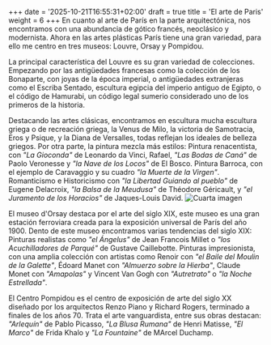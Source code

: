 +++
date = '2025-10-21T16:55:31+02:00'
draft = true
title = 'El arte de  Paris'
weight = 6
+++
En cuanto al arte de París en la parte arquitectónica, nos encontramos con una abundancia de gótico francés, neoclásico y modernista. Ahora en las artes plásticas París tiene una gran variedad, para ello me centro en tres museos: Louvre, Orsay y Pompidou.  

La principal característica del Louvre es su gran variedad de colecciones. Empezando por las antigüedades francesas como la colección de los Bonaparte, con joyas de la época imperial, o antigüedades extranjeras como el Escriba Sentado, escultura egipcia del imperio antiguo de Egipto, o el código de Hamurabi, un código legal sumerio considerado uno de los primeros de la historia. 

Destacando las artes clásicas, encontramos en escultura mucha escultura griega o de recreación griega, la Venus de Milo, la victoria de Samotracia, Eros y Psique, y la Diana de Versalles, todas reflejan los ideales de belleza griegos. Por otra parte, la pintura mezcla más estilos: Pintura renacentista, con *"La Gioconda"* de Leonardo da Vinci, Rafael, *"Las Bodas de Caná"* de Paolo Veronesse y *"la Nave de los Locos"* de El Bosco. Pintura Barroca, con el ejemplo de Caravaggio y su cuadro *"la Muerte de la Virgen"*. Romanticismo e Historicismo con *"la Libertad Guiando al pueblo"* de Eugene Delacroix, *"la Balsa de la Meudusa"* de Théodore Géricault, y *"el Juramento de los Horacios"* de Jaques-Louis David.
![Cuarta imagen](/images/foto13.jpg)         

El museo d'Orsay destaca por el arte del siglo XIX, este museo es una gran estación ferroviara creada para la exposición universal de París del año 1900. Dento de este museo encontramos varias tendencias del siglo XIX: Pinturas realistas como *"el Ángelus"* de Jean Francois Millet o *"los Acuchilladores de Parqué"* de Gustave Caillebotte. Pinturas impresionista, con una amplia colección con artistas como Renoir con *"el Baile del Moulin de la Galette"*, Édoard Manet con *"Almuerzo sobre la Hierba"*, Claude Monet con *"Amapolas"*  y Vincent Van Gogh con *"Autretrato"* o *"la Noche Estrellada"*. 


El Centro Pompidou es el centro de exposición de arte del siglo XX diseñado por los arquitectos Renzo Piano y Richard Rogers, terminado a finales de los años 70. Trata el arte vanguardista, entre sus obras destacan: *"Arlequín"* de Pablo Picasso, *"La Blusa Rumana"* de Henri Matisse, *"El Marco"* de Frida Khalo y *"La Fountaine"* de MArcel Duchamp.
